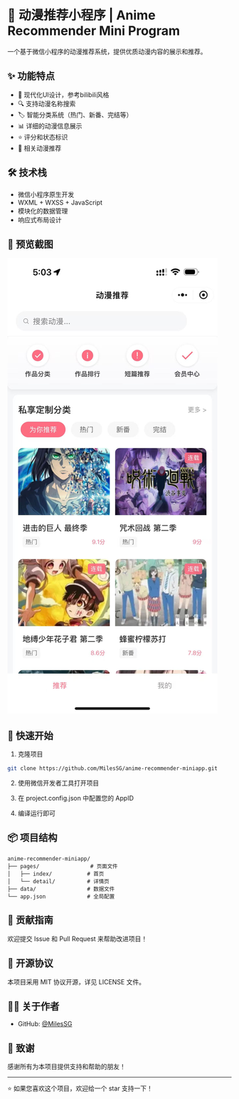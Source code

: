 # 🌟 动漫推荐小程序 | Anime Recommender Mini Program

一个基于微信小程序的动漫推荐系统，提供优质动漫内容的展示和推荐。

## ✨ 功能特点

- 📱 现代化UI设计，参考bilibili风格
- 🔍 支持动漫名称搜索
- 🏷️ 智能分类系统（热门、新番、完结等）
- 📊 详细的动漫信息展示
- ⭐ 评分和状态标识
- 🎯 相关动漫推荐

## 🛠️ 技术栈

- 微信小程序原生开发
- WXML + WXSS + JavaScript
- 模块化的数据管理
- 响应式布局设计

## 📸 预览截图

![小程序预览](assets/images/preview.jpg)

## 🚀 快速开始

1. 克隆项目
```bash
git clone https://github.com/MilesSG/anime-recommender-miniapp.git
```

2. 使用微信开发者工具打开项目

3. 在 project.config.json 中配置您的 AppID

4. 编译运行即可

## 📦 项目结构

```
anime-recommender-miniapp/
├── pages/                # 页面文件
│   ├── index/           # 首页
│   └── detail/          # 详情页
├── data/                # 数据文件
└── app.json             # 全局配置
```

## 🤝 贡献指南

欢迎提交 Issue 和 Pull Request 来帮助改进项目！

## 📄 开源协议

本项目采用 MIT 协议开源，详见 LICENSE 文件。

## 👨‍💻 关于作者

- GitHub: [@MilesSG](https://github.com/MilesSG)

## 🙏 致谢

感谢所有为本项目提供支持和帮助的朋友！

---
⭐️ 如果您喜欢这个项目，欢迎给一个 star 支持一下！ 